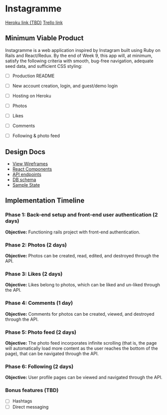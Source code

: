 # Instagramme
[Heroku link (TBD)][heroku]
[Trello link][trello]

[heroku]: http://www.herokuapp.com
[trello]: https://trello.com/b/5D0Wgko3/full-stack-project-instagramme


## Minimum Viable Product
Instagramme is a web application inspired by Instagram built using Ruby on Rails and React/Redux. By the end of Week 9, this app will, at minimum, satisfy the following criteria with smooth, bug-free navigation, adequate seed data, and sufficient CSS styling:
- [ ] Production README
- [ ] New account creation, login, and guest/demo login
- [ ] Hosting on Heroku
- [ ] Photos
- [ ] Likes
- [ ] Comments
- [ ] Following & photo feed


## Design Docs
* [View Wireframes][wireframes]
* [React Components][components]
* [API endpoints][api-endpoints]
* [DB schema][schema]
* [Sample State][sample-state]

[wireframes]: /wireframes
[components]: component-hierarchy.md
[sample-state]: sample-state.md
[api-endpoints]: api-endpoints.md
[schema]: schema.md


## Implementation Timeline

### Phase 1: Back-end setup and front-end user authentication (2 days)

**Objective:** Functioning rails project with front-end authentication.

### Phase 2: Photos (2 days)

**Objective:** Photos can be created, read, edited, and destroyed through the API.

### Phase 3: Likes (2 days)

**Objective:** Likes belong to photos, which can be liked and un-liked through the API.

### Phase 4: Comments (1 day)

**Objective:** Comments for photos can be created, viewed, and destroyed through the API.

### Phase 5: Photo feed (2 days)

**Objective:** The photo feed incorporates infinite scrolling (that is, the page will automatically load more content as the user reaches the bottom of the page), that can be navigated through the API.

### Phase 6: Following (2 days)

**Objective:** User profile pages can be viewed and navigated through the API.

### Bonus features (TBD)
- [ ] Hashtags
- [ ] Direct messaging
